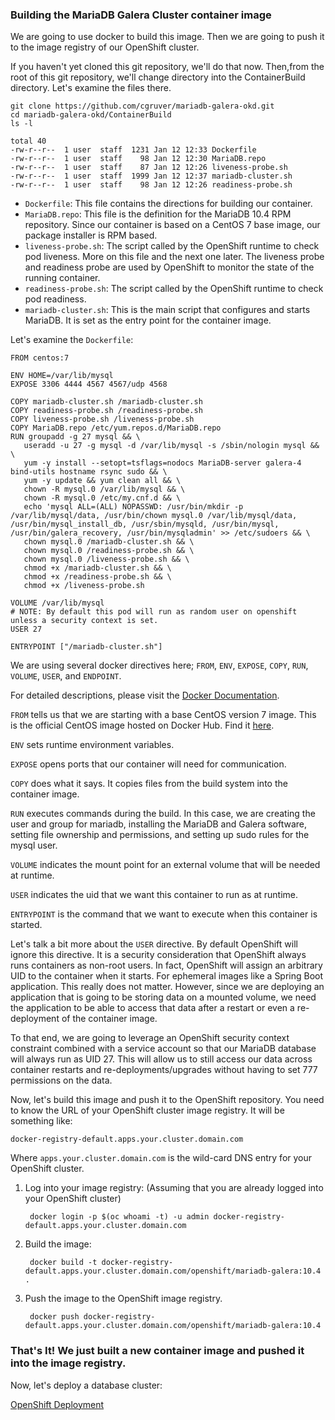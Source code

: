 ### Building the MariaDB Galera Cluster container image

We are going to use docker to build this image.  Then we are going to push it to the image registry of our OpenShift cluster.

If you haven't yet cloned this git repository, we'll do that now.  Then,from the root of this git repository, we'll change directory into the ContainerBuild directory.  Let's examine the files there.

    git clone https://github.com/cgruver/mariadb-galera-okd.git
    cd mariadb-galera-okd/ContainerBuild
    ls -l

    total 40
    -rw-r--r--  1 user  staff  1231 Jan 12 12:33 Dockerfile
    -rw-r--r--  1 user  staff    98 Jan 12 12:30 MariaDB.repo
    -rw-r--r--  1 user  staff    87 Jan 12 12:26 liveness-probe.sh
    -rw-r--r--  1 user  staff  1999 Jan 12 12:37 mariadb-cluster.sh
    -rw-r--r--  1 user  staff    98 Jan 12 12:26 readiness-probe.sh

* `Dockerfile`: This file contains the directions for building our container.
* `MariaDB.repo`: This file is the definition for the MariaDB 10.4 RPM repository.  Since our container is based on a CentOS 7 base image, our package installer is RPM based.
* `liveness-probe.sh`: The script called by the OpenShift runtime to check pod liveness. More on this file and the next one later.  The liveness probe and readiness probe are used by OpenShift to monitor the state of the running container.
* `readiness-probe.sh`: The script called by the OpenShift runtime to check pod readiness.
* `mariadb-cluster.sh`: This is the main script that configures and starts MariaDB.  It is set as the entry point for the container image.

Let's examine the `Dockerfile`:

    FROM centos:7

    ENV HOME=/var/lib/mysql
    EXPOSE 3306 4444 4567 4567/udp 4568

    COPY mariadb-cluster.sh /mariadb-cluster.sh
    COPY readiness-probe.sh /readiness-probe.sh
    COPY liveness-probe.sh /liveness-probe.sh
    COPY MariaDB.repo /etc/yum.repos.d/MariaDB.repo
    RUN groupadd -g 27 mysql && \
       useradd -u 27 -g mysql -d /var/lib/mysql -s /sbin/nologin mysql && \
       yum -y install --setopt=tsflags=nodocs MariaDB-server galera-4 bind-utils hostname rsync sudo && \
       yum -y update && yum clean all && \
       chown -R mysql.0 /var/lib/mysql && \
       chown -R mysql.0 /etc/my.cnf.d && \
       echo 'mysql ALL=(ALL) NOPASSWD: /usr/bin/mkdir -p /var/lib/mysql/data, /usr/bin/chown mysql.0 /var/lib/mysql/data, /usr/bin/mysql_install_db, /usr/sbin/mysqld, /usr/bin/mysql, /usr/bin/galera_recovery, /usr/bin/mysqladmin' >> /etc/sudoers && \
       chown mysql.0 /mariadb-cluster.sh && \
       chown mysql.0 /readiness-probe.sh && \
       chown mysql.0 /liveness-probe.sh && \
       chmod +x /mariadb-cluster.sh && \
       chmod +x /readiness-probe.sh && \
       chmod +x /liveness-probe.sh

    VOLUME /var/lib/mysql
    # NOTE: By default this pod will run as random user on openshift unless a security context is set.
    USER 27

    ENTRYPOINT ["/mariadb-cluster.sh"]

We are using several docker directives here; `FROM`, `ENV`, `EXPOSE`, `COPY`, `RUN`, `VOLUME`, `USER`, and `ENDPOINT`.

For detailed descriptions, please visit the [Docker Documentation](https://docs.docker.com/engine/reference/builder/).

`FROM` tells us that we are starting with a base CentOS version 7 image.  This is the official CentOS image hosted on Docker Hub.  Find it [here](https://hub.docker.com/_/centos).

`ENV` sets runtime environment variables.

`EXPOSE` opens ports that our container will need for communication.

`COPY` does what it says.  It copies files from the build system into the container image.

`RUN` executes commands during the build.  In this case, we are creating the user and group for mariadb, installing the MariaDB and Galera software, setting file ownership and permissions, and setting up sudo rules for the mysql user.

`VOLUME` indicates the mount point for an external volume that will be needed at runtime.

`USER` indicates the uid that we want this container to run as at runtime.

`ENTRYPOINT` is the command that we want to execute when this container is started.

Let's talk a bit more about the `USER` directive.  By default OpenShift will ignore this directive.  It is a security consideration that OpenShift always runs containers as non-root users.  In fact, OpenShift will assign an arbitrary UID to the container when it starts.  For ephemeral images like a Spring Boot application.  This really does not matter.  However, since we are deploying an application that is going to be storing data on a mounted volume, we need the application to be able to access that data after a restart or even a re-deployment of the container image.

To that end, we are going to leverage an OpenShift security context constraint combined with a service account so that our MariaDB database will always run as UID 27.  This will allow us to still access our data across container restarts and re-deployments/upgrades without having to set 777 permissions on the data.

Now, let's build this image and push it to the OpenShift repository.  You need to know the URL of your OpenShift cluster image registry.  It will be something like:

    docker-registry-default.apps.your.cluster.domain.com

Where `apps.your.cluster.domain.com` is the wild-card DNS entry for your OpenShift cluster.

1. Log into your image registry: (Assuming that you are already logged into your OpenShift cluster)

        docker login -p $(oc whoami -t) -u admin docker-registry-default.apps.your.cluster.domain.com

1. Build the image:

        docker build -t docker-registry-default.apps.your.cluster.domain.com/openshift/mariadb-galera:10.4 .

1. Push the image to the OpenShift image registry.

        docker push docker-registry-default.apps.your.cluster.domain.com/openshift/mariadb-galera:10.4

### That's It!  We just built a new container image and pushed it into the image registry.

Now, let's deploy a database cluster:

[OpenShift Deployment](OpenShiftDeploy.md)
